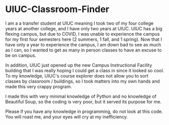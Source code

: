 # UIUC-Classroom-Finder
I am a a transfer student at UIUC meaning I took two of my four college years at another college, and I have only two years at UIUC. UIUC has a big flexing campus, but due to COVID, I was unable to experience the campus for my first four semesters here (2 summers, 1 fall, and 1 spring). Now that I have only a year to experience the campus, I am down bad to see as much as I can, so I wanted to get as many in person classes to have an excuse to be on campus. 

In addition, UIUC just opened up the new Campus Instructional Facility building that I was really hoping I could get a class in since it looked so cool. To my knowledge, UIUC's course explorer does not allow you to sort classes by classroom / buildings, so I took matters into my own hands and made this very crappy program.

I made this with very minimal knowledge of Python and no knowledge of Beautiful Soup, so the coding is very poor, but it served its purpose for me. 

Please if you have any knowledge in programming, do not look at this code. You will roast me, and your eyes will cry at my inefficiency.
